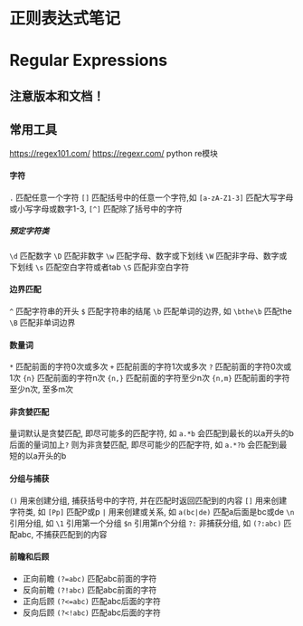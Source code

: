 # 正则表达式笔记


# Regular Expressions
## 注意版本和文档！
## 常用工具
https://regex101.com/
https://regexr.com/
python re模块

#### 字符
`.` 匹配任意一个字符
`[]` 匹配括号中的任意一个字符,如 `[a-zA-Z1-3]` 匹配大写字母或小写字母或数字1-3, `[^]` 匹配除了括号中的字符
##### 预定字符类
`\d` 匹配数字
`\D` 匹配非数字
`\w` 匹配字母、数字或下划线
`\W` 匹配非字母、数字或下划线
`\s` 匹配空白字符或者tab
`\S` 匹配非空白字符


#### 边界匹配
`^` 匹配字符串的开头
`$` 匹配字符串的结尾
`\b` 匹配单词的边界, 如 `\bthe\b` 匹配the
`\B` 匹配非单词边界

#### 数量词
`*` 匹配前面的字符0次或多次
`+` 匹配前面的字符1次或多次 
`?` 匹配前面的字符0次或1次
`{n}` 匹配前面的字符n次
`{n,}` 匹配前面的字符至少n次
`{n,m}` 匹配前面的字符至少n次, 至多m次

#### 非贪婪匹配
量词默认是贪婪匹配, 即尽可能多的匹配字符, 如 `a.*b` 会匹配到最长的以a开头的b
后面的量词加上`?` 则为非贪婪匹配, 即尽可能少的匹配字符, 如 `a.*?b` 会匹配到最短的以a开头的b

#### 分组与捕获
`()` 用来创建分组, 捕获括号中的字符, 并在匹配时返回匹配到的内容
`[]` 用来创建字符类, 如 `[Pp]` 匹配P或p
`|`  用来创建或关系, 如 `a(bc|de)` 匹配a后面是bc或de
`\n` 引用分组, 如 `\1` 引用第一个分组
`$n` 引用第n个分组
`?:` 非捕获分组, 如 `(?:abc)` 匹配abc, 不捕获匹配到的内容

#### 前瞻和后顾
- 正向前瞻
 `(?=abc)` 匹配abc前面的字符
- 反向前瞻
 `(?!abc)` 匹配abc前面的字符
- 正向后顾
 `(?<=abc)` 匹配abc后面的字符
- 反向后顾
 `(?<!abc)` 匹配abc后面的字符
